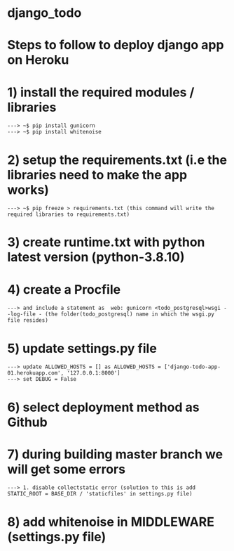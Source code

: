 # django_todo

# Steps to follow to deploy django app on Heroku

# 1) install the required modules / libraries
    ---> ~$ pip install gunicorn
    ---> ~$ pip install whitenoise

# 2) setup the requirements.txt (i.e the libraries need to make the app works)
    ---> ~$ pip freeze > requirements.txt (this command will write the required libraries to requirements.txt)

# 3) create runtime.txt with python latest version (python-3.8.10)

# 4) create a Procfile
    ---> and include a statement as  web: gunicorn <todo_postgresql>wsgi --log-file - (the folder(todo_postgresql) name in which the wsgi.py file resides)

# 5) update settings.py file
    ---> update ALLOWED_HOSTS = [] as ALLOWED_HOSTS = ['django-todo-app-01.herokuapp.com', '127.0.0.1:8000']
    ---> set DEBUG = False

# 6) select deployment method as Github

# 7) during building master branch we will get some errors
    ---> 1. disable collectstatic error (solution to this is add STATIC_ROOT = BASE_DIR / 'staticfiles' in settings.py file)

# 8) add whitenoise in MIDDLEWARE (settings.py file)